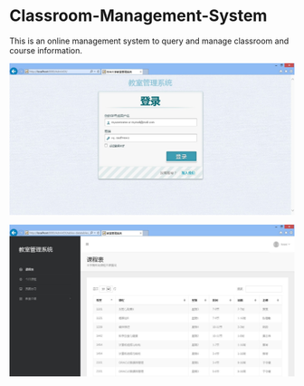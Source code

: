# Classroom-Management-System

This is an online management system to query and manage classroom and course information.

![login](demo/login.jpg)

![syllabus](demo/syllabus.jpg)